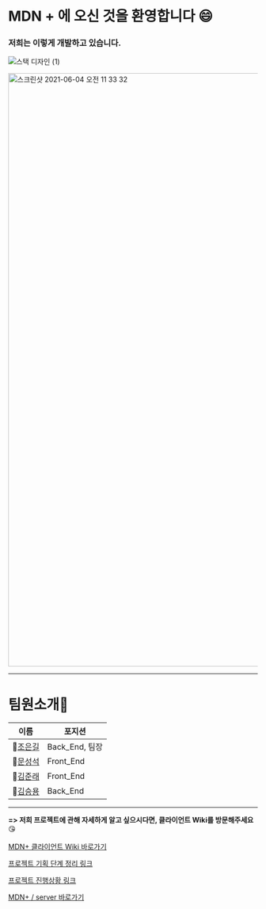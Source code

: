 # MDN + 에 오신 것을 환영합니다 😄

### 저희는 이렇게 개발하고 있습니다.

![스택 디자인 (1)](https://user-images.githubusercontent.com/76520075/118232974-46dabb00-b4cc-11eb-8d45-0949c7e06667.jpg)

<img width="1198" alt="스크린샷 2021-06-04 오전 11 33 32" src="https://user-images.githubusercontent.com/76520075/120737326-d7834480-c528-11eb-9da7-397e3b871453.png">

--------------
# 팀원소개🙉
|이름|포지션|
|------|---|
|👦[조은길](https://github.com/USCgil0127)|Back_End, 팀장|
|👨[문성석](https://github.com/mooon3356)|Front_End|
|👨[김준래](https://github.com/jrk9204)|Front_End|
|👦[김승용](https://github.com/yongyongi)|Back_End|
-------------------

**=> 저희 프로젝트에 관해 자세하게 알고 싶으시다면, 클라이언트 Wiki를 방문해주세요** 😘
<br></br>
[MDN+ 클라이언트 Wiki 바로가기](https://github.com/codestates/MDNplus-client-/wiki)

[프로젝트 기획 단계 정리 링크](https://www.notion.so/b0a42708d8a04ecbabc3f45cf59c924a)

[프로젝트 진행상황 링크](https://www.notion.so/ddc38024f200471895f82a3a5e3c6942)

[MDN+ / server 바로가기](https://github.com/codestates/MDNplus-server-)

